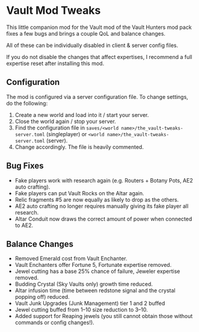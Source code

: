 # Vault Mod Tweaks

This little companion mod for the Vault mod of the Vault Hunters mod pack fixes a few bugs and brings a couple QoL and balance changes.

All of these can be individually disabled in client & server config files.

If you do not disable the changes that affect expertises, I recommend a full expertise reset after installing this mod.

## Configuration

The mod is configured via a server configuration file. To change settings, do the following:

1. Create a new world and load into it / start your server.
2. Close the world again / stop your server.
3. Find the configuration file in `saves/<world name>/the_vault-tweaks-server.toml` (singleplayer) or `<world name>/the_vault-tweaks-server.toml` (server).
4. Change accordingly. The file is heavily commented.

## Bug Fixes

* Fake players work with research again (e.g. Routers + Botany Pots, AE2 auto crafting).
* Fake players can put Vault Rocks on the Altar again.
* Relic fragments \#5 are now equally as likely to drop as the others.
* AE2 auto crafting no longer requires manually giving its fake player all research.
* Altar Conduit now draws the correct amount of power when connected to AE2.

## Balance Changes

* Removed Emerald cost from Vault Enchanter.
* Vault Enchanters offer Fortune 5, Fortunate expertise removed.
* Jewel cutting has a base 25% chance of failure, Jeweler expertise removed.
* Budding Crystal (Sky Vaults only) growth time reduced.
* Altar infusion time (time between redstone signal and the crystal popping off) reduced.
* Vault Junk Upgrades (Junk Management) tier 1 and 2 buffed
* Jewel cutting buffed from 1–10 size reduction to 3–10.
* Added support for Reaping jewels (you still cannot obtain those without commands or config changes!).
